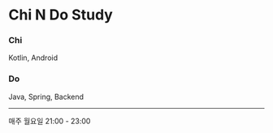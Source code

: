 # Chi N Do Study

### Chi
Kotlin, Android

### Do
Java, Spring, Backend

------------------------

매주 월요일 21:00 - 23:00
